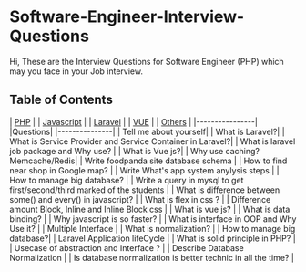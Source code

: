 # Software-Engineer-Interview-Questions
Hi, These are the  Interview Questions for  Software Engineer (PHP) which may you face in your Job interview.

## Table of Contents
| [PHP](README.md) | 
| [Javascript](JAVASCRIPT.md) |
| [Laravel](LARAVEL.md) |
| [VUE](VUE.md) |
| [Others](OTHERS.md) |
|----------------|
|Questions|
|---------------|
| Tell me about yourself|
| What is Laravel?|
| What is Service Provider and Service Container in Laravel?|
| What is laravel job package and Why use? |
| What is Vue js?|
| Why use caching? Memcache/Redis|
| Write foodpanda site database schema |
| How to find near shop in Google map? |
| Write What's app system anylysis steps |
| How to manage big database? |
| Write a query in mysql to get first/second/third marked of the students |
| What is difference between some() and every() in javascript? |
| What is flex in css ? |
| Difference amount Block, Inline and Inline Block css |
| What is vue js? |
| What is data binding? |
| Why javascript is so faster? |
| What is interface in OOP and Why Use it? |
| Multiple Interface |
| What is normalization? |
| How to manage big database?|
| Laravel Application lifeCycle |
| What is solid principle in PHP?  |
| Usecase of abstraction and Interface ? |
| Describe Database Normalization |
| Is database normalization is better technic in all the time? |



